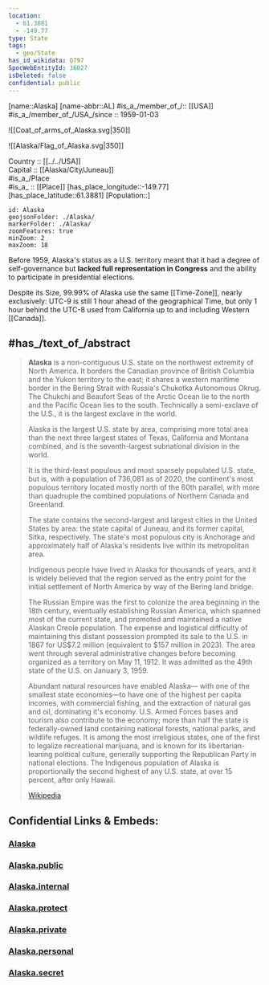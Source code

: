 ```yaml
---
location:
  - 61.3881
  - -149.77
type: State
tags:
  - geo/State
has_id_wikidata: Q797 
SpocWebEntityId: 36027
isDeleted: false
confidential: public
---
```


[name::Alaska] 
[name-abbr::AL] 
#is_a_/member_of_/:: [[USA]]
#is_a_/member_of_/USA_/since :: 1959-01-03 


![[Coat_of_arms_of_Alaska.svg|350]] 

![[Alaska/Flag_of_Alaska.svg|350]] 

Country :: [[../../USA]]  
Capital :: [[Alaska/City/Juneau]]  
#is_a_/Place  
#is_a_ :: [[Place]] 
[has_place_longitude::-149.77] 
[has_place_latitude::61.3881] 
[Population::] 



```leaflet
id: Alaska
geojsonFolder: ./Alaska/ 
markerFolder: ./Alaska/ 
zoomFeatures: true 
minZoom: 2 
maxZoom: 18
```

Before 1959, Alaska's status as a U.S. territory meant 
that it had a degree of self-governance but __lacked full representation in Congress__ 
and the ability to participate in presidential elections.

Despite its Size, 99.99% of Alaska use the same [[Time-Zone]], nearly exclusively: 
UTC-9 is still 1 hour ahead of the geographical Time, 
but only 1 hour behind the UTC-8 used from California up to and including Western [[Canada]].

## #has_/text_of_/abstract  


> **Alaska** is a non-contiguous U.S. state on the northwest extremity of North America. 
> It borders the Canadian province of British Columbia and the Yukon territory  to the east; 
> it shares a western maritime border in the Bering Strait 
> with Russia's Chukotka Autonomous Okrug. 
> The Chukchi and Beaufort Seas of the Arctic Ocean lie to the north 
> and the Pacific Ocean lies to the south. 
> Technically a semi-exclave of the U.S., it is the largest exclave in the world.
>
> Alaska is the largest U.S. state by area, comprising more total area 
> than the next three largest states of Texas, California and Montana combined, 
> and is the seventh-largest subnational division in the world. 
> 
> It is the third-least populous and most sparsely populated U.S. state, 
> but is, with a population of 736,081 as of 2020, the continent's most populous territory 
> located mostly north of the 60th parallel, 
> with more than quadruple the combined populations of Northern Canada and Greenland.  
> 
> The state contains the second-largest and largest cities in the United States by area: 
> the state capital of Juneau, and its former capital, Sitka, respectively. 
> The state's most populous city is Anchorage 
> and approximately half of Alaska's residents live within its metropolitan area.
>
> Indigenous people have lived in Alaska for thousands of years, 
> and it is widely believed that the region served as the entry point 
> for the initial settlement of North America by way of the Bering land bridge. 
> 
> The Russian Empire was the first to colonize the area beginning in the 18th century, 
> eventually establishing Russian America, which spanned most of the current state, 
> and promoted and maintained a native Alaskan Creole population. 
> The expense and logistical difficulty of maintaining this distant possession prompted its 
> sale to the U.S. in 1867 for US$7.2 million (equivalent to $157 million in 2023). 
> The area went through several administrative changes 
> before becoming organized as a territory on May 11, 1912. 
> It was admitted as the 49th state of the U.S. on January 3, 1959.
>
> Abundant natural resources have enabled Alaska—
> with one of the smallest state economies—to have one of the highest per capita incomes, 
> with commercial fishing, and the extraction of natural gas and oil, dominating it's economy. U.S. Armed Forces bases and tourism also contribute to the economy; 
> more than half the state is federally-owned land containing national forests, 
> national parks, and wildlife refuges. It is among the most irreligious states, 
> one of the first to legalize recreational marijuana, 
> and is known for its libertarian-leaning political culture, 
> generally supporting the Republican Party in national elections. 
> The Indigenous population of Alaska is proportionally the second highest of any U.S. state, 
> at over 15 percent, after only Hawaii.
>
> [Wikipedia](https://en.wikipedia.org/wiki/Alaska)


## Confidential Links & Embeds: 

### [Alaska](/_Standards/Earth/Continent/America~North/USA/USA~Pacific/Alaska.md) 

### [Alaska.public](/_public/Earth/Continent/America~North/USA/USA~Pacific/Alaska.public.md) 

### [Alaska.internal](/_internal/Earth/Continent/America~North/USA/USA~Pacific/Alaska.internal.md) 

### [Alaska.protect](/_protect/Earth/Continent/America~North/USA/USA~Pacific/Alaska.protect.md) 

### [Alaska.private](/_private/Earth/Continent/America~North/USA/USA~Pacific/Alaska.private.md) 

### [Alaska.personal](/_personal/Earth/Continent/America~North/USA/USA~Pacific/Alaska.personal.md) 

### [Alaska.secret](/_secret/Earth/Continent/America~North/USA/USA~Pacific/Alaska.secret.md)

